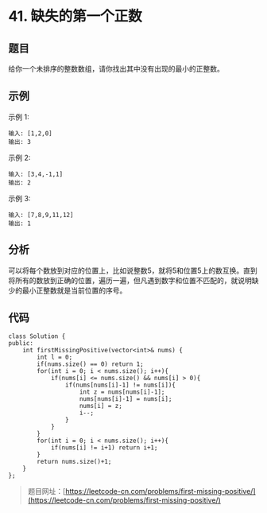 # 41. 缺失的第一个正数

## 题目

给你一个未排序的整数数组，请你找出其中没有出现的最小的正整数。

## 示例

示例 1:
	
	输入: [1,2,0]
	输出: 3

示例 2:
	
	输入: [3,4,-1,1]
	输出: 2

示例 3:

	输入: [7,8,9,11,12]
	输出: 1

## 分析

可以将每个数放到对应的位置上，比如说整数5，就将5和位置5上的数互换。直到将所有的数放到正确的位置，遍历一遍，但凡遇到数字和位置不匹配的，就说明缺少的最小正整数就是当前位置的序号。

## 代码

	class Solution {
	public:
	    int firstMissingPositive(vector<int>& nums) {
	        int l = 0;
	        if(nums.size() == 0) return 1;
	        for(int i = 0; i < nums.size(); i++){
	            if(nums[i] <= nums.size() && nums[i] > 0){
	                if(nums[nums[i]-1] != nums[i]){
	                    int z = nums[nums[i]-1];
	                    nums[nums[i]-1] = nums[i];
	                    nums[i] = z;
	                    i--;
	                }
	            }
	        }
	        for(int i = 0; i < nums.size(); i++){
	            if(nums[i] != i+1) return i+1;
	        }
	        return nums.size()+1;
	    }
	};

> 题目网址：[https://leetcode-cn.com/problems/first-missing-positive/](https://leetcode-cn.com/problems/first-missing-positive/)